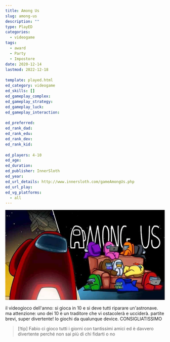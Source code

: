 ```yaml
---
title: Among Us
slug: among-us
description: ""
type: PlayED
categories:
  - videogame
tags:
  - award
  - Party
  - Impostore
date: 2020-12-14
lastmod: 2022-12-18

template: played.html
ed_category: videogame
ed_skills: []
ed_gameplay_complex: 
ed_gameplay_strategy: 
ed_gameplay_luck: 
ed_gameplay_interaction: 

ed_preferred: 
ed_rank_dad: 
ed_rank_edu: 
ed_rank_dev: 
ed_rank_kid: 

ed_players: 4-10
ed_age: 
ed_duration: 
ed_publisher: InnerSloth
ed_year: 
ed_url_details: http://www.innersloth.com/gameAmongUs.php
ed_url_play: 
ed_vg_platforms:
  - all
---
```


![](../../assets/img/played/videogame/amongus.webp)

il videogioco dell'anno: si gioca in 10 e si deve tutti riparare un'astronave.
ma attenzione: uno dei 10 è un traditore che vi ostacolerà e ucciderà.
partite brevi, super divertente!
lo giochi da qualunque device.
CONSIGLIATISSIMO

> [!tip] Fabio
> ci gioco tutti i giorni con tantissimi amici ed è davvero divertente perché non sai più di chi fidarti o no
